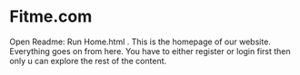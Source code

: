 # Fitme.com

Open Readme: Run Home.html . This is the homepage of our website. Everything goes on from here.
You have to either register or login first then only u can explore the rest of the content.  
